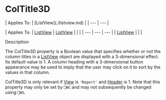 




<h1 class="heading"><span class="name">ColTitle3D</span></h1>
| Applies To: | [ListView](./listview.md) |
| --- | ---  |

| Applies To: | [ListView](./listview.md) | [ListView](./listview.md) |  |  |
| --- | --- | ---  |
| [ListView](./listview.md) |  |  |


Description


The ColTitle3D property is a Boolean value that specifies whether or not the column titles in a [ListView](./listview.md) object are displayed with a 3-dimensional effect. Its default value is 1. A column heading with a 3-dimensional button appearance may be used to imply that the user may click on it to sort by the values in that column.


ColTitle3D is only relevant if [View](view.md) is `'Report'` and [Header](header.md) is 1. Note that this property may only be set by `⎕WC` and may not subsequently be changed using `⎕WS`.



